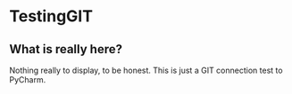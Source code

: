# TestingGIT
## What is really here?
Nothing really to display, to be honest. This is just a GIT connection test to PyCharm.
